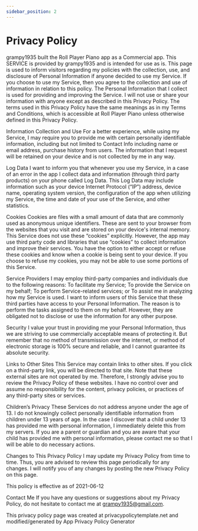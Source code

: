```yaml
---
sidebar_position: 2
---
```


# Privacy Policy

grampy1935 built the Roll Player Piano app as a Commercial app. This SERVICE is provided by grampy1935 and is intended for use as is.
This page is used to inform visitors regarding my policies with the collection, use, and disclosure of Personal Information if anyone decided to use my Service.
If you choose to use my Service, then you agree to the collection and use of information in relation to this policy. The Personal Information that I collect is used for providing and improving the Service. I will not use or share your information with anyone except as described in this Privacy Policy.
The terms used in this Privacy Policy have the same meanings as in my Terms and Conditions, which is accessible at Roll Player Piano unless otherwise defined in this Privacy Policy.

Information Collection and Use
For a better experience, while using my Service, I may require you to provide me with certain personally identifiable information, including but not limited to Contact Info including name or email address, purchase history from users. The information that I request will be retained on your device and is not collected by me in any way.

Log Data
I want to inform you that whenever you use my Service, in a case of an error in the app I collect data and information (through third party products) on your phone called Log Data. This Log Data may include information such as your device Internet Protocol (“IP”) address, device name, operating system version, the configuration of the app when utilizing my Service, the time and date of your use of the Service, and other statistics.

Cookies
Cookies are files with a small amount of data that are commonly used as anonymous unique identifiers. These are sent to your browser from the websites that you visit and are stored on your device's internal memory.
This Service does not use these “cookies” explicitly. However, the app may use third party code and libraries that use “cookies” to collect information and improve their services. You have the option to either accept or refuse these cookies and know when a cookie is being sent to your device. If you choose to refuse my cookies, you may not be able to use some portions of this Service.

Service Providers
I may employ third-party companies and individuals due to the following reasons:
To facilitate my Service;
To provide the Service on my behalf;
To perform Service-related services; or
To assist me in analyzing how my Service is used.
I want to inform users of this Service that these third parties have access to your Personal Information. The reason is to perform the tasks assigned to them on my behalf. However, they are obligated not to disclose or use the information for any other purpose.

Security
I value your trust in providing me your Personal Information, thus we are striving to use commercially acceptable means of protecting it. But remember that no method of transmission over the internet, or method of electronic storage is 100% secure and reliable, and I cannot guarantee its absolute security.

Links to Other Sites
This Service may contain links to other sites. If you click on a third-party link, you will be directed to that site. Note that these external sites are not operated by me. Therefore, I strongly advise you to review the Privacy Policy of these websites. I have no control over and assume no responsibility for the content, privacy policies, or practices of any third-party sites or services.

Children’s Privacy
These Services do not address anyone under the age of 13. I do not knowingly collect personally identifiable information from children under 13 years of age. In the case I discover that a child under 13 has provided me with personal information, I immediately delete this from my servers. If you are a parent or guardian and you are aware that your child has provided me with personal information, please contact me so that I will be able to do necessary actions.

Changes to This Privacy Policy
I may update my Privacy Policy from time to time. Thus, you are advised to review this page periodically for any changes. I will notify you of any changes by posting the new Privacy Policy on this page.

This policy is effective as of 2021-06-12

Contact Me
If you have any questions or suggestions about my Privacy Policy, do not hesitate to contact me at grampy1935@gmail.com.

This privacy policy page was created at privacypolicytemplate.net and modified/generated by App Privacy Policy Generator